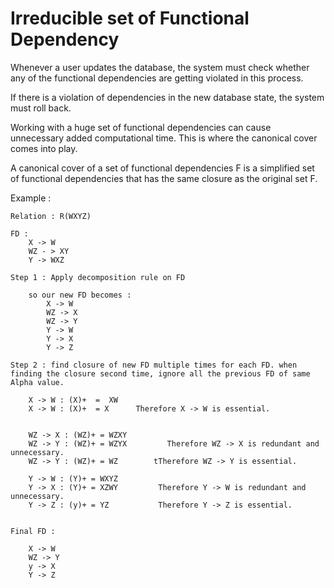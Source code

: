 # Irreducible set of Functional Dependency

Whenever a user updates the database, the system must check whether any of the functional dependencies are getting violated in this process. 

If there is a violation of dependencies in the new database state, the system must roll back. 

Working with a huge set of functional dependencies can cause unnecessary added computational time. This is where the canonical cover comes into play.

A canonical cover of a set of functional dependencies F is a simplified set of functional dependencies that has the same closure as the original set F. 

Example :
```
Relation : R(WXYZ)

FD :
    X -> W
    WZ - > XY
    Y -> WXZ

Step 1 : Apply decomposition rule on FD

    so our new FD becomes :
        X -> W
        WZ -> X
        WZ -> Y
        Y -> W
        Y -> X
        Y -> Z
    
Step 2 : find closure of new FD multiple times for each FD. when finding the closure second time, ignore all the previous FD of same Alpha value.

    X -> W : (X)+  =  XW
    X -> W : (X)+  = X      Therefore X -> W is essential.  


    WZ -> X : (WZ)+ = WZXY
    WZ -> Y : (WZ)+ = WZYX         Therefore WZ -> X is redundant and unnecessary.
    WZ -> Y : (WZ)+ = WZ        tTherefore WZ -> Y is essential.                        

    Y -> W : (Y)+ = WXYZ
    Y -> X : (Y)+ = XZWY         Therefore Y -> W is redundant and unnecessary.
    Y -> Z : (y)+ = YZ           Therefore Y -> Z is essential.


Final FD :

    X -> W
    WZ -> Y
    y -> X
    Y -> Z

```